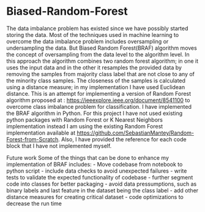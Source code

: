# Biased-Random-Forest

The data imbalance problem has existed since we have possibly started storing the data. Most of the techniques used in machine learning to overcome the data imbalance problem includes oversampling or undersampling  the data. But Biased Random Forest(BRAF) algorithm moves the concept of oversampling from the data level to the algorithm level. In this approach the algorithm combines two random forest algorithm; in one it uses the input data and in the other it resamples the provided data by removing the samples from majority class label that are not close to any of the minority class samples. The closeness of the samples is calculated using a distance measure; in my implementation I have used Euclidean distance.
This is an attempt for implementing a version of Random Forest algorithm proposed at : https://ieeexplore.ieee.org/document/8541100 to overcome class imbalance problem for classification. I have implemented the BRAF algorithm in Python. For this project I have not used existing python packages with Random Forest or K Nearest Neighbors implementation instead I am using the existing Random Forest implementation available at https://github.com/SebastianMantey/Random-Forest-from-Scratch. Also, I have provided the reference for each code block that I have not implemented myself.

Future work
Some of the things that can be done to enhance my implementation of BRAF includes:
    - Move codebase from notebook to python script
    - include data checks to avoid unexpected failures
    - write tests to validate the expected functionality of codebase
    - further segment code into classes for better packaging
    - avoid data pressumptions, such as binary labels and last feature in the dataset being the class label
    - add other distance measures for creating critical dataset
    - code optimizations to decrease the run time
